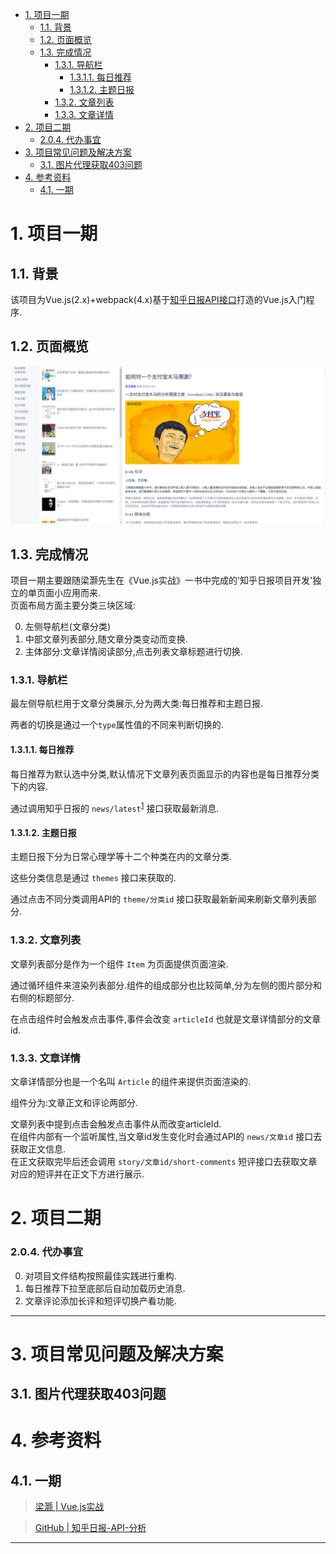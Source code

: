 <!-- TOC -->

- [1. 项目一期](#1-项目一期)
  - [1.1. 背景](#11-背景)
  - [1.2. 页面概览](#12-页面概览)
  - [1.3. 完成情况](#13-完成情况)
    - [1.3.1. 导航栏](#131-导航栏)
      - [1.3.1.1. 每日推荐](#1311-每日推荐)
      - [1.3.1.2. 主题日报](#1312-主题日报)
    - [1.3.2. 文章列表](#132-文章列表)
    - [1.3.3. 文章详情](#133-文章详情)
- [2. 项目二期](#2-项目二期)
    - [2.0.4. 代办事宜](#204-代办事宜)
- [3. 项目常见问题及解决方案](#3-项目常见问题及解决方案)
  - [3.1. 图片代理获取403问题](#31-图片代理获取403问题)
- [4. 参考资料](#4-参考资料)
  - [4.1. 一期](#41-一期)

<!-- /TOC -->

# 1. 项目一期

## 1.1. 背景

该项目为Vue.js(2.x)+webpack(4.x)基于[知乎日报API接口](https://github.com/izzyleung/ZhihuDailyPurify/wiki/知乎日报-API-分析)打造的Vue.js入门程序.

## 1.2. 页面概览

![项目概览](./assets/images/markdown/project-overview.png)

## 1.3. 完成情况

项目一期主要跟随梁灏先生在《Vue.js实战》一书中完成的'知乎日报项目开发'独立的单页面小应用而来.<br>
页面布局方面主要分类三块区域:

0. 左侧导航栏(文章分类)
0. 中部文章列表部分,随文章分类变动而变换.
0. 主体部分:文章详情阅读部分,点击列表文章标题进行切换.

### 1.3.1. 导航栏

最左侧导航栏用于文章分类展示,分为两大类:每日推荐和主题日报.

两者的切换是通过一个`type`属性值的不同来判断切换的.

#### 1.3.1.1. 每日推荐

每日推荐为默认选中分类,默认情况下文章列表页面显示的内容也是每日推荐分类下的内容.

通过调用知乎日报的 `news/latest`<sup>[1]</sup> 接口获取最新消息.

#### 1.3.1.2. 主题日报

主题日报下分为日常心理学等十二个种类在内的文章分类.

这些分类信息是通过 `themes` 接口来获取的.

通过点击不同分类调用API的 `theme/分类id` 接口获取最新新闻来刷新文章列表部分.

### 1.3.2. 文章列表

文章列表部分是作为一个组件 `Item` 为页面提供页面渲染.

通过循环组件来渲染列表部分.组件的组成部分也比较简单,分为左侧的图片部分和右侧的标题部分.

在点击组件时会触发点击事件,事件会改变 `articleId` 也就是文章详情部分的文章id.

### 1.3.3. 文章详情

文章详情部分也是一个名叫 `Article` 的组件来提供页面渲染的.

组件分为:文章正文和评论两部分.

文章列表中提到点击会触发点击事件从而改变articleId.<br>
在组件内部有一个监听属性,当文章id发生变化时会通过API的 `news/文章id` 接口去获取正文信息.<br>
在正文获取完毕后还会调用 `story/文章id/short-comments` 短评接口去获取文章对应的短评并在正文下方进行展示.

# 2. 项目二期

### 2.0.4. 代办事宜

0. 对项目文件结构按照最佳实践进行重构.
0. 每日推荐下拉至底部后自动加载历史消息.
0. 文章评论添加长评和短评切换产看功能.

<hr>

# 3. 项目常见问题及解决方案

## 3.1. 图片代理获取403问题

# 4. 参考资料

## 4.1. 一期

> [梁灏 | Vue.js实战](https://github.com/icarusion/vue-book)

> [GitHub | 知乎日报-API-分析](https://github.com/izzyleung/ZhihuDailyPurify/wiki/知乎日报-API-分析)

<hr>

[1]: 这里省略了通用前缀:https://news-at.zhihu.com/api/4/
